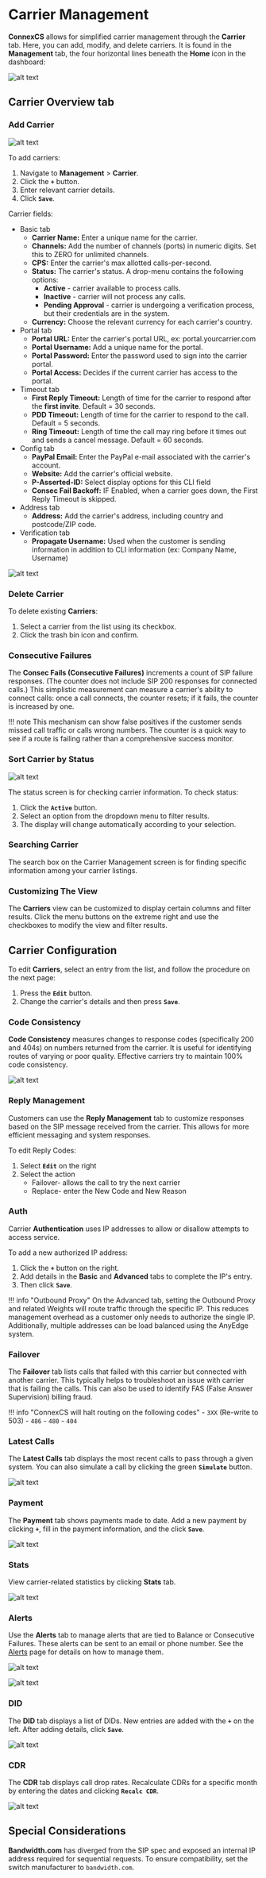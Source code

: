 # Carrier Management

**ConnexCS** allows for simplified carrier management through the **Carrier** tab. Here, you can add, modify, and delete carriers. It is found in the **Management** tab, the four horizontal lines beneath the **Home** icon in the dashboard:

![alt text][carrier-list]

## Carrier Overview tab

### Add Carrier
![alt text][add-carriers]

To add carriers:

1. Navigate to **Management** > **Carrier**.
2. Click the **`+`** button.
3. Enter relevant carrier details.
4. Click **`Save`**.

Carrier fields:

* Basic tab
   * **Carrier Name:** Enter a unique name for the carrier.
   * **Channels:** Add the number of channels (ports) in numeric digits. Set this to ZERO for unlimited channels.
   * **CPS:** Enter the carrier's max allotted calls-per-second.
   * **Status:** The carrier's status.  A drop-menu contains the following options:
      *  **Active** - carrier available to process calls.
      *  **Inactive** - carrier will not process any calls.
      *  **Pending Approval** - carrier is undergoing a verification process, but their credentials are in the system.  
   * **Currency:** Choose the relevant currency for each carrier's country.
* Portal tab
   * **Portal URL:** Enter the carrier's portal URL, ex: portal.yourcarrier.com 
   * **Portal Username:** Add a unique name for the portal.
   * **Portal Password:** Enter the password used to sign into the carrier portal.
   * **Portal Access:** Decides if the current carrier has access to the portal.
* Timeout tab
   * **First Reply Timeout:** Length of time for the carrier to respond after the **first invite**. Default = 30 seconds.
   * **PDD Timeout:** Length of time for the carrier to respond to the call. Default = 5 seconds.
   * **Ring Timeout:** Length of time the call may ring before it times out and sends a cancel message. Default = 60 seconds.
* Config tab    
   * **PayPal Email:** Enter the PayPal e-mail associated with the carrier's account.
   * **Website:** Add the carrier's official website.
   * **P-Asserted-ID:** Select display options for this CLI field
   * **Consec Fail Backoff:** IF Enabled, when a carrier goes down, the First Reply Timeout is skipped.  
* Address tab
   * **Address:** Add the carrier's address, including country and postcode/ZIP code.
* Verification tab
   * **Propagate Username:** Used when the customer is sending information in addition to CLI information (ex: Company Name, Username)

![alt text][carrier-details]
        
### Delete Carrier
To delete existing **Carriers**:

1. Select a carrier from the list using its checkbox.
2. Click the trash bin icon and confirm.

### Consecutive Failures
The **Consec Fails (Consecutive Failures)** increments a count of SIP failure responses. (The counter does not include SIP 200 responses for connected calls.) This simplistic measurement can measure a carrier's ability to connect calls: once a call connects, the counter resets; if it fails, the counter is increased by one.  

!!! note 
    This mechanism can show false positives if the customer sends missed call traffic or calls wrong numbers.  The counter is a quick way to see if a route is failing rather than a comprehensive success monitor.
    
### Sort Carrier by Status
![alt text][carriers-sorting]

The status screen is for checking carrier information. To check status:

1. Click the **`Active`** button.
2. Select an option from the dropdown menu to filter results.
3. The display will change automatically according to your selection.

### Searching Carrier
The search box on the Carrier Management screen is for finding specific information among your carrier listings.

### Customizing The View
The **Carriers** view can be customized to display certain columns and filter results.  Click the menu buttons on the extreme right and use the checkboxes to modify the view and filter results.

## Carrier Configuration
To edit **Carriers**, select an entry from the list, and follow the procedure on the next page:

1. Press the **`Edit`** button.
2. Change the carrier's details and then press **`Save`**.

### Code Consistency
**Code Consistency** measures changes to response codes (specifically 200 and 404s) on numbers returned from the carrier. It is useful for identifying routes of varying or poor quality. Effective carriers try to maintain 100% code consistency.

![alt text][carrier-dashboard]

### Reply Management
Customers can use the **Reply Management** tab to customize responses based on the SIP message received from the carrier. This allows for more efficient messaging and system responses. 

To edit Reply Codes:

1) Select **`Edit`** on the right
2) Select the action
   * Failover- allows the call to try the next carrier
   * Replace- enter the New Code and New Reason


### Auth
Carrier **Authentication** uses IP addresses to allow or disallow attempts to access service.

To add a new authorized IP address:

1) Click the **`+`** button on the right.
2) Add details in the **Basic** and **Advanced** tabs to complete the IP's entry. 
3) Then click **`Save`**.

!!! info "Outbound Proxy"
    On the Advanced tab, setting the Outbound Proxy and related Weights will route traffic through the specific IP. This reduces management overhead as a customer only needs to authorize the single IP. Additionally, multiple addresses can be load balanced using the AnyEdge system.  

### Failover
The **Failover** tab lists calls that failed with this carrier but connected with another carrier. This typically helps to troubleshoot an issue with carrier that is failing the calls. This can also be used to identify FAS (False Answer Supervision) billing fraud. 

!!! info "ConnexCS will halt routing on the following codes"
    - `3XX` (Re-write to 503)
    - `486`
    - `480`
    - `404`
 

### Latest Calls
The **Latest Calls** tab displays the most recent calls to pass through a given system. You can also simulate a call by clicking the green **`Simulate`** button.

![alt text][carrier-calls] 


### Payment
The **Payment** tab shows payments made to date. Add a new payment by clicking **`+`**, fill in the payment information, and the click **`Save`**.

![alt text][carrier-payment] 


### Stats
View carrier-related statistics by clicking **Stats** tab.

![alt text][carrier-stats] 

### Alerts
Use the **Alerts** tab to manage alerts that are tied to Balance or Consecutive Failures. These alerts can be sent to an email or phone number. See the [Alerts] page for details on how to manage them.

![alt text][carrier-alert-1]

![alt text][carrier-alert-2]

### DID
The **DID** tab displays a list of DIDs.  New entries are added with the **`+`** on the left. After adding details, click **`Save`**.

![alt text][carrier-did]

### CDR

The **CDR** tab displays call drop rates. Recalculate CDRs for a specific month by entering the dates and clicking **`Recalc CDR`**.

![alt text][carrier-cdr] 

## Special Considerations
**Bandwidth.com** has diverged from the SIP spec and exposed an internal IP address required for sequential requests. To ensure compatibility, set the switch manufacturer to `bandwidth.com`.

[carrier-list]: /carrier/img/99.png "Carrier-List"
[add-carriers]: /carrier/img/100.png "Add-Carrier"
[carrier-details]: /carrier/img/101.png "Carrier-Details"
[carriers-sorting]: /carrier/img/102.png "Carriers-Sorting"
[carrier-dashboard]: /carrier/img/103.png "Carrier-Dashboard"
[carrier-stats]: /carrier/img/104.png "Carrier Stats"
[carrier-reply]: /carrier/img/105.png "Carrier Reply"
[carrier-authentication]: /carrier/img/106.png "Carrier Authentication"
[carrier-ip-1]: /carrier/img/107.png "Carrier IP 1"
[carrier-calls]: /carrier/img/108.png "Carrier Calls"
[carrier-payment]: /carrier/img/110.png "Carrier Payment"
[carrier-cdr]: /carrier/img/111.png "Carrier CDR"
[carrier-did]: /carrier/img/112.png "Carrier DID"
[carrier-alert-1]: /carrier/img/113.png "Carrier Alert-1"
[carrier-alert-2]: /carrier/img/114.png "Carrier Alert-2"

[Alerts]: <https://docs.connexcs.com/alert/> "Alerts"
